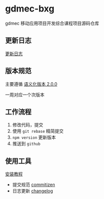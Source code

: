 # gdmec-bxg
gdmec 移动应用项目开发综合课程项目源码仓库



## 更新日志

[更新日志](https://github.com/moreant/gdmec-bxg/blob/master/CHANGELOG.md)



## 版本规范

主要遵循 [语义化版本 2.0.0](https://semver.org/lang/zh-CN/)

一周对应一个次版本



## 工作流程

1. 修改代码，提交
2. 使用 `git rebase`  精简提交
3. `npm version` 更新版本
4. 推送到 `github`



## 使用工具

[安装教程](https://segmentfault.com/a/1190000020924364?utm_source=tag-newest)

- 提交规范 [commitizen](https://github.com/commitizen/cz-cli)
- 日志更新 [changelog](https://github.com/conventional-changelog/conventional-changelog/tree/master/packages/conventional-changelog-cli)